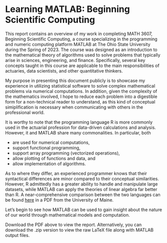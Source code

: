 # Learning MATLAB: Beginning Scientific Computing

This report contains an overview of my work in completing MATH 3607, Beginning Scientific Computing, a course specializing in the programming and numeric computing platform MATLAB at The Ohio State University during the Spring of 2023. The course was designed as an introduction to the mathematical theory of algorithms used to solve
problems that typically arise in sciences, engineering, and finance. Specifically, several key concepts taught in this course are applicable to the main responsibilities of actuaries, data scientists, and other quantitative thinkers.

My purpose in presenting this document publicly is to showcase my experience in utilizing statistical software to solve complex mathematical problems via numerical computations. In addition, given the complexity of the mathematics involved, I hope to reduce each problem into a digestible form for a non-technical reader to understand, as this kind of conceptual simiplification is necessary when communicating with others in the professional world.

It is worthy to note that the programming language R is more commonly used in the actuarial profession for data-driven calculations and analysis. However, it and MATLAB
share many commonalities. In particular, both
- are used for numerical computations,
- support functional programming,
- support array programming (vectorized operations),
- allow plotting of functions and data, and
- allow implementation of algorithms.

As to where they differ, an experienced programmer knows that their syntactical differences are minor compared to their conceptual similarities. However, R admittedly has a greater ability to handle and manipulate large datasets, while MATLAB can apply the theories of linear algebra far better than R. A near-comprehensive comparison between the two languages can be found [here](https://cran.r-project.org/doc/contrib/Hiebeler-matlabR.pdf) in a PDF from the University of Maine.

Let’s begin to see how MATLAB can be used to gain insight about the nature of our world through mathematical models and computation.

Download the PDF above to view the report. Alternatively, you can download the .zip version to view the raw LaTeX file along with MATLAB output files.
